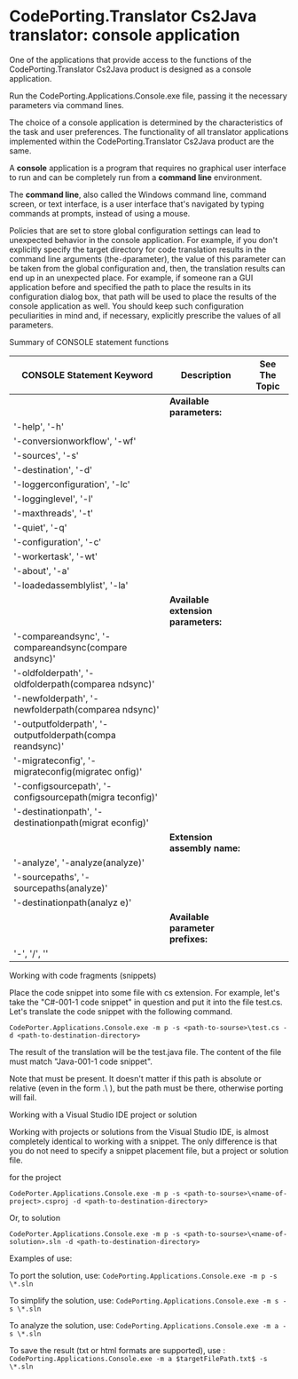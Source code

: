 # CodePorting.Translator Cs2Java translator: console application

One of the applications that provide access to the functions of the CodePorting.Translator Cs2Java product is designed as a console application.

Run the CodePorting.Applications.Console.exe file, passing it the necessary parameters via command lines.

The choice of a console application is determined by the characteristics of the task and user preferences. The functionality of all translator applications implemented within the CodePorting.Translator Cs2Java product are the same.

A **console** application is a program that requires no graphical user interface to run and can be completely run from a **command line** environment.

The **command line**, also called the Windows command line, command screen, or text interface, is a user interface that's navigated by typing commands at prompts, instead of using a mouse.

Policies that are set to store global configuration settings can lead to unexpected behavior in the console application. For example, if you don't explicitly specify the target directory for code translation results in the command line arguments (the`-d`parameter), the value of this parameter can be taken from the global configuration and, then, the translation results can end up in an unexpected place. For example, if someone ran a GUI application before and specified the path to place the results in its configuration dialog box, that path will be used to place the results of the console application as well. You should keep such configuration peculiarities in mind and, if necessary, explicitly prescribe the values of all parameters.

Summary of CONSOLE statement functions



|CONSOLE Statement Keyword|Description|See The Topic|
| - | - | - |
||**Available parameters:**||
|'-help', '-h'|||
|'-conversionworkflow', '-wf'|||
|'-sources', '-s'|||
|'-destination', '-d'|||
|'-loggerconfiguration', '-lc'|||
|'-logginglevel', '-l'|||
|'-maxthreads', '-t'|||
|'-quiet', '-q'|||
|'-configuration', '-c'|||
|'-workertask', '-wt'|||
|'-about', '-a'|||
|'-loadedassemblylist', '-la'|||
||**Available extension parameters:**||
|'-compareandsync', '-compareandsync(compare andsync)'|||
|'-oldfolderpath', '-oldfolderpath(comparea ndsync)'|||
|'-newfolderpath', '-newfolderpath(comparea ndsync)'|||
|'-outputfolderpath', '-outputfolderpath(compa reandsync)'|||
|'-migrateconfig', '-migrateconfig(migratec onfig)'|||
|'-configsourcepath', '-configsourcepath(migra teconfig)'|||
|'-destinationpath', '-destinationpath(migrat econfig)'|||
||**Extension assembly name:**||
|'-analyze', '-analyze(analyze)'|||
|'-sourcepaths', '-sourcepaths(analyze)'|||
|'-destinationpath(analyz e)'|||
||**Available parameter prefixes:**||
|'-', '/', '\'|||

Working with code fragments (snippets)

Place the code snippet into some file with cs extension. For example, let's take the "C#-001-1 code snippet" in question and put it into the file test.cs. Let's translate the code snippet with the following command.
```
CodePorter.Applications.Console.exe -m p -s <path-to-sourse>\test.cs -d <path-to-destination-directory>
```
The result of the translation will be the test.java file. The content of the file must match "Java-001-1 code snippet".

Note that <path-to-sourse> must be present. It doesn't matter if this path is absolute or relative (even in the form .\ ), but the path must be there, otherwise porting will fail.

Working with a Visual Studio IDE project or solution

Working with projects or solutions from the Visual Studio IDE, is almost completely identical to working with a snippet. The only difference is that you do not need to specify a snippet placement file, but a project or solution file.

for the project
```
CodePorter.Applications.Console.exe -m p -s <path-to-sourse>\<name-of-project>.csproj -d <path-to-destination-directory>
```
Or, to solution
```
CodePorter.Applications.Console.exe -m p -s <path-to-sourse>\<name-of-solution>.sln -d <path-to-destination-directory>
```
Examples of use:

To port the solution, use: `CodePorting.Applications.Console.exe -m p -s \*.sln`

To simplify the solution, use: `CodePorting.Applications.Console.exe -m s -s \*.sln`

To analyze the solution, use: `CodePorting.Applications.Console.exe -m a -s \*.sln`

To save the result (txt or html formats are supported), use : `CodePorting.Applications.Console.exe -m a $targetFilePath.txt$ -s \*.sln`
